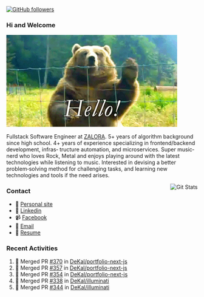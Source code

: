 [![GitHub followers](https://img.shields.io/github/followers/DeKal?label=Follow%20at%20GitHub&style=for-the-badge)](https://github.com/DeKal)

### Hi and Welcome 
<img src="https://github.com/DeKal/DeKal/blob/master/images/bear_hi.gif?raw=true" width="450px">

Fullstack Software Engineer at [ZALORA](https://github.com/zalora/). 5+ years of algorithm background since high school. 4+ years of experience specializing in frontend/backend development, infras‐ tructure automation, and microservices. Super music‐nerd who loves Rock, Metal and enjoys playing around with the latest technologies while listening to music. Interested in devising a better problem‐solving method for challenging tasks, and learning new technologies and tools if the need arises.


<a href="https://phatho-folio.now.sh/"><img alt="Git Stats" src="https://github-readme-stats.vercel.app/api?username=DeKal&show_icons=true&theme=merko&count_private=true" align="right" height="190" /></a>


### Contact

- 💬 [Personal site](https://phatho-folio.now.sh/)
- 🔗 [Linkedin](https://www.linkedin.com/in/phat-ho/)
- 📹 [Facebook](https://www.facebook.com/dekal.dev)
- 📧 <a href="mailto:hohuuphat22@gmail.com">Email</a>
- 📄 <a id="raw-url" href="https://raw.githubusercontent.com/DeKal/DeKal/master/cv/dekal.pdf">Resume</a>


### Recent Activities
<!--START_SECTION:activity-->
1. 🎉 Merged PR [#370](https://github.com/DeKal/portfolio-next-js/pull/370) in [DeKal/portfolio-next-js](https://github.com/DeKal/portfolio-next-js)
2. 🎉 Merged PR [#357](https://github.com/DeKal/portfolio-next-js/pull/357) in [DeKal/portfolio-next-js](https://github.com/DeKal/portfolio-next-js)
3. 🎉 Merged PR [#354](https://github.com/DeKal/portfolio-next-js/pull/354) in [DeKal/portfolio-next-js](https://github.com/DeKal/portfolio-next-js)
4. 🎉 Merged PR [#338](https://github.com/DeKal/illuminati/pull/338) in [DeKal/illuminati](https://github.com/DeKal/illuminati)
5. 🎉 Merged PR [#344](https://github.com/DeKal/illuminati/pull/344) in [DeKal/illuminati](https://github.com/DeKal/illuminati)
<!--END_SECTION:activity-->


